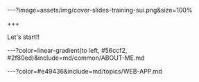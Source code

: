 ---?image=assets/img/cover-slides-training-sui.png&size=100%

+++

Let's start!!

---?color=linear-gradient(to left, #56ccf2, #2f80ed)&include=md/common/ABOUT-ME.md

---?color=#e49436&include=md/topics/WEB-APP.md